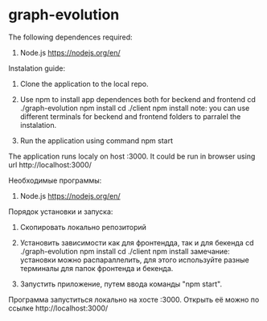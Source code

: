 # graph-evolution





The following dependences required:
1) Node.js https://nodejs.org/en/

Instalation guide:

1) Clone the application to the local repo.

2) Use npm to install app dependences both for beckend and frontend
    cd ./graph-evolution
    npm install
    cd ./client
    npm install
note: you can use different terminals for beckend and frontend folders to parralel the instalation.

3) Run the application using command
    npm start

The application runs localy on host :3000. It could be run in browser using url http://localhost:3000/





Необходимые программы:
1) Node.js https://nodejs.org/en/

Порядок установки и запуска:

1) Скопировать локально репозиторий

2) Установить зависимости как для фронтендда, так и для бекенда
    cd ./graph-evolution
    npm install
    cd ./client
    npm install
замечание: установки можно распараллелить, для этого используйте разные терминалы для папок фронтенда и бекенда.

3) Запустить приложение, путем ввода команды "npm start".

Программа запуститься локально на хосте :3000. Открыть её можно по ссылке http://localhost:3000/
